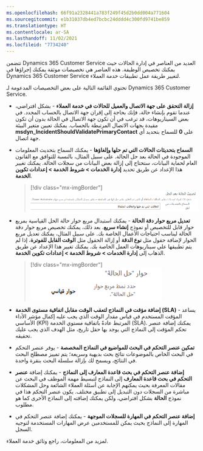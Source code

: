 ```yaml
---
ms.openlocfilehash: 66f91a2328441a783f249f45d2b0dd004a771604
ms.sourcegitcommit: e1b31037db4ed7bcbc24dddd4c300fd9741be859
ms.translationtype: HT
ms.contentlocale: ar-SA
ms.lasthandoff: 11/02/2021
ms.locfileid: "7734240"
---
```

تتضمن Dynamics 365 Customer Service العديد من العناصر في إدارة الحالات حيث يمكنك تخصيص الوظيفة. هذه العناصر هي تخصيصات موثقة يمكنك إجراؤها في Dynamics 365 Customer Service لتغيير طريقة عمل تطبيقات خدمة العملاء.

تحتوي القائمة التالية على بعض التخصيصات المدعومة لـ Dynamics 365 Customer Service.

- **إزالة التحقق على جهة الاتصال والعميل للحالات في خدمة العملاء** - بشكل افتراضي، عندما تقوم بإنشاء حالة، فإنك بحاجة إلى إقران جهة الاتصال بالحساب المحدد. في بعض السيناريوهات، قد ترغب في أن تكون جهة الاتصال في الحالة بدون أن تكون مقيدة بجهات الاتصال المرتبطة بالحساب. يمكنك تعيين متغير البيئة **msdyn_IncidentShouldValidatePrimaryContact** على **0** للسماح بتحديد أي جهة اتصال.

- **السماح بتحديثات الحالات التي تم حلها وإلغاؤها** - يمكنك السماح بتحديث المعلومات الموجودة في الحالة بعد حل الحالة. على سبيل المثال، بالنسبة للتوافق مع القانون العام لحماية البيانات، ستحتاج إلى إزالة بعض البيانات من سجلات الحالة. يمكنك تغيير هذا الإعداد عن طريق تحديد **إدارة الخدمات > شروط الخدمة > إعدادات تكوين الخدمة**.

  > [!div class="mx-imgBorder"]
  > ![لقطة شاشة لتحديث الحالة بعد خيار الحل.](../media/4-case-update-after-resolution.png#lightbox)

- **تعديل مربع حوار دقة الحالة** - يمكنك استبدال مربع حوار حالة الحل القياسية بمربع حوار قابل للتخصيص أو نموذج **إنشاء سريع**. بعد ذلك، يمكنك تخصيص مربع حوار دقة الحالة ليناسب احتياجات الأعمال الخاصة بك. على سبيل المثال، يمكنك تعديل مربع الحوار لإضافة حقول مثل **نوع الدقة** أو إزالة الحقول مثل **الوقت القابل للفوترة**، إذا لم يتم تطبيقها علي سيناريوهات العمل الخاصة بك. يمكنك تغيير هذا الإعداد عن طريق الذهاب إلى **إدارة الخدمات > شروط الخدمة > إعدادات تكوين الخدمة**.

  > [!div class="mx-imgBorder"]
  > ![لقطة شاشة لتحديث الحالة بعد خيار الدقة.](../media/4-case-resolution-form-options.png#lightbox)

- **إضافة مؤقت في النماذج لتعقب الوقت مقابل اتفاقية مستوى الخدمة (SLA)** - يساعد المؤقت المستخدم في قياس مقدار الوقت الذي يجب عليه إكمال مؤشر الأداء الأساسي (KPI) المرتبط عادةً باتفاقية مستوي الخدمة (SLA). يمكنك إضافة عنصر تحكم المؤقت إلى النماذج التي يوجد بها حقل تاريخ، مثل الهدف الذي يجب عليك تحقيقه.

- **تمكين عنصر التحكم في البحث للمواضيع في النماذج المخصصة** - يوفر عنصر التحكم في البحث الخاص بالموضوعات نتائج بحث بديهية وسريعة؛ يتم تمييز مصطلح البحث في النتائج، ويسمح لك بإزالة سلسلة البحث بنقرة واحدة.

- **إضافة عنصر التحكم في بحث قاعدة المعارف إلى النماذج** - يمكنك إضافة **عنصر التحكم في بحث قاعدة المعارف** إلى النماذج لتبسيط مهمة الموظف في البحث عن مقالات المعرفة بحيث يمكنهم الإجابة عن أسئلة العملاء الشائعة وحل المشكلات مباشرة من السجلات دون التبديل إلى تطبيق مختلف. يكون عنصر التحكم هذا في نموذج **الحالة** بشكل افتراضي، ولكن يمكنك إضافته إلى النماذج الأخرى كما هو مطلوب.

- **إضافة عنصر التحكم في المهارة للسجلات الموجهة** - يمكنك إضافة عنصر التحكم في المهارة إلى النماذج بحيث يمكن للمستخدمين عرض المهارات المستخدمة لتوجيه السجل.

لمزيد من المعلومات، راجع وثائق خدمة العملاء.
